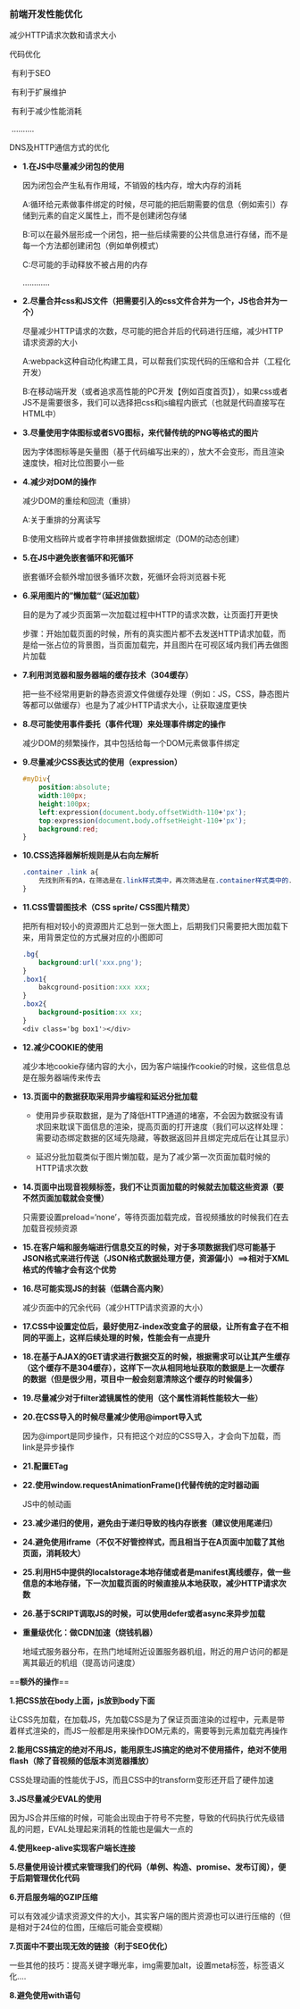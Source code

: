 ###  前端开发性能优化

减少HTTP请求次数和请求大小

代码优化

​	有利于SEO

​	有利于扩展维护

​	有利于减少性能消耗

​	..........

DNS及HTTP通信方式的优化





- **1.在JS中尽量减少闭包的使用**

	因为闭包会产生私有作用域，不销毁的栈内存，增大内存的消耗

	A:循环给元素做事件绑定的时候，尽可能的把后期需要的信息（例如索引）存储到元素的自定义属性上，而不是创建闭包存储

	B:可以在最外层形成一个闭包，把一些后续需要的公共信息进行存储，而不是每一个方法都创建闭包（例如单例模式）

	C:尽可能的手动释放不被占用的内存

	............

- **2.尽量合并css和JS文件（把需要引入的css文件合并为一个，JS也合并为一个）**

	尽量减少HTTP请求的次数，尽可能的把合并后的代码进行压缩，减少HTTP请求资源的大小

	A:webpack这种自动化构建工具，可以帮我们实现代码的压缩和合并（工程化开发）

	B:在移动端开发（或者追求高性能的PC开发【例如百度首页】），如果css或者JS不是需要很多，我们可以选择把css和js编程内嵌式（也就是代码直接写在HTML中）

- **3.尽量使用字体图标或者SVG图标，来代替传统的PNG等格式的图片**

	因为字体图标等是矢量图（基于代码编写出来的），放大不会变形，而且渲染速度快，相对比位图要小一些

- **4.减少对DOM的操作**

	减少DOM的重绘和回流（重排）

	A:关于重排的分离读写

	B:使用文档碎片或者字符串拼接做数据绑定（DOM的动态创建）

- **5.在JS中避免嵌套循环和死循环**

	嵌套循环会额外增加很多循环次数，死循环会将浏览器卡死

- **6.采用图片的”懒加载“（延迟加载）**

	目的是为了减少页面第一次加载过程中HTTP的请求次数，让页面打开更快

	步骤：开始加载页面的时候，所有的真实图片都不去发送HTTP请求加载，而是给一张占位的背景图，当页面加载完，并且图片在可视区域内我们再去做图片加载

- **7.利用浏览器和服务器端的缓存技术（304缓存）**

	把一些不经常用更新的静态资源文件做缓存处理（例如：JS，CSS，静态图片等都可以做缓存）也是为了减少HTTP请求大小，让获取速度更快

- **8.尽可能使用事件委托（事件代理）来处理事件绑定的操作**

	减少DOM的频繁操作，其中包括给每一个DOM元素做事件绑定

- **9.尽量减少CSS表达式的使用（expression）**

	```css
	#myDiv{
	    position:absolute;
	    width:100px;
	    height:100px;
	    left:expression(document.body.offsetWidth-110+'px');
	    top:expression(document.body.offsetHeight-110+'px');
	    background:red;
	}
	```

- **10.CSS选择器解析规则是从右向左解析**

	```css
	.container .link a{
		先找到所有的A，在筛选是在.link样式类中，再次筛选是在.container样式类中的...先找到的是所有的A，操作起来是消耗性能的，我们在使用CSS选择器的时候尽量减少对标签选择器的使用
	}
	```

- **11.CSS雪碧图技术（CSS sprite/ CSS图片精灵）**

	把所有相对较小的资源图片汇总到一张大图上，后期我们只需要把大图加载下来，用背景定位的方式展对应的小图即可

	```css
	.bg{
	    background:url('xxx.png');
	}
	.box1{
	    bakcground-position:xxx xxx;
	}
	.box2{
	    background-position:xx xx;
	}
	<div class='bg box1'></div>
	```

- **12.减少COOKIE的使用**

	减少本地cookie存储内容的大小，因为客户端操作cookie的时候，这些信息总是在服务器端传来传去

- **13.页面中的数据获取采用异步编程和延迟分批加载**

	- 使用异步获取数据，是为了降低HTTP通道的堵塞，不会因为数据没有请求回来耽误下面信息的渲染，提高页面的打开速度（我们可以这样处理：需要动态绑定数据的区域先隐藏，等数据返回并且绑定完成后在让其显示）

	- 延迟分批加载类似于图片懒加载，是为了减少第一次页面加载时候的HTTP请求次数

- **14.页面中出现音视频标签，我们不让页面加载的时候就去加载这些资源（要不然页面加载就会变慢）**

	只需要设置preload=‘none’，等待页面加载完成，音视频播放的时候我们在去加载音视频资源

- **15.在客户端和服务端进行信息交互的时候，对于多项数据我们尽可能基于JSON格式来进行传送（JSON格式数据处理方便，资源偏小）==>相对于XML格式的传输才会有这个优势**

- **16.尽可能实现JS的封装（低耦合高内聚）**

	减少页面中的冗余代码（减少HTTP请求资源的大小）

- **17.CSS中设置定位后，最好使用Z-index改变盒子的层级，让所有盒子在不相同的平面上，这样后续处理的时候，性能会有一点提升**

- **18.在基于AJAX的GET请求进行数据交互的时候，根据需求可以让其产生缓存（这个缓存不是304缓存），这样下一次从相同地址获取的数据是上一次缓存的数据（但是很少用，项目中一般会刻意清除这个缓存的时候偏多）**

- **19.尽量减少对于filter滤镜属性的使用（这个属性消耗性能较大一些）**

- **20.在CSS导入的时候尽量减少使用@import导入式**

	因为@import是同步操作，只有把这个对应的CSS导入，才会向下加载，而link是异步操作

- **21.配置ETag**

- **22.使用window.requestAnimationFrame()代替传统的定时器动画**

	JS中的帧动画

- **23.减少递归的使用，避免由于递归导致的栈内存嵌套（建议使用尾递归）**

- **24.避免使用iframe（不仅不好管控样式，而且相当于在A页面中加载了其他页面，消耗较大）**
- **25.利用H5中提供的localstorage本地存储或者是manifest离线缓存，做一些信息的本地存储，下一次加载页面的时候直接从本地获取，减少HTTP请求次数**

- **26.基于SCRIPT调取JS的时候，可以使用defer或者async来异步加载**



- **重量级优化：做CDN加速（烧钱机器）**

	地域式服务器分布，在热门地域附近设置服务器机组，附近的用户访问的都是离其最近的机组（提高访问速度）



==**额外的操作**==

**1.把CSS放在body上面，js放到body下面**

​	让CSS先加载，在加载JS，先加载CSS是为了保证页面渲染的过程中，元素是带着样式渲染的，而JS一般都是用来操作DOM元素的，需要等到元素加载完再操作

**2.能用CSS搞定的绝对不用JS，能用原生JS搞定的绝对不使用插件，绝对不使用flash（除了音视频的低版本浏览器播放）**

​	CSS处理动画的性能优于JS，而且CSS中的transform变形还开启了硬件加速

**3.JS尽量减少EVAL的使用**

​	因为JS合并压缩的时候，可能会出现由于符号不完整，导致的代码执行优先级错乱的问题，EVAL处理起来消耗的性能也是偏大一点的	

**4.使用keep-alive实现客户端长连接**

**5.尽量使用设计模式来管理我们的代码（单例、构造、promise、发布订阅），便于后期管理优化代码**

**6.开启服务端的GZIP压缩**

​	可以有效减少请求资源文件的大小，其实客户端的图片资源也可以进行压缩的（但是相对于24位的位图，压缩后可能会变模糊）

**7.页面中不要出现无效的链接（利于SEO优化）**

​	一些其他的技巧：提高关键字曝光率，img需要加alt，设置meta标签，标签语义化....

**8.避免使用with语句**
